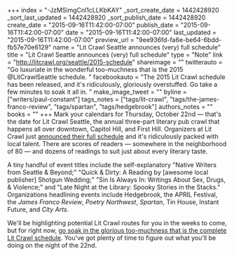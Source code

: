 +++
index = "-JzMSimgCnl1cLLKbKAY"
_sort_create_date = 1442428920
_sort_last_updated = 1442428920
_sort_publish_date = 1442428920
create_date = "2015-09-16T11:42:00-07:00"
publish_date = "2015-09-16T11:42:00-07:00"
date = "2015-09-16T11:42:00-07:00"
last_updated = "2015-09-16T11:42:00-07:00"
preview_url = "9ee936fd-fa6e-be64-6bdd-fb57e70e6129"
name = "Lit Crawl Seattle announces (very) full schedule"
title = "Lit Crawl Seattle announces (very) full schedule"
type = "Note"
link = "http://litcrawl.org/seattle/2015-schedule"
shareimage = ""
twitterauto = "Go luxuriate in the wonderful too-muchness that is the 2015 @LitCrawlSeattle schedule. "
facebookauto = "The 2015 Lit Crawl schedule has been released, and it's ridiculously, gloriously overstuffed. Go take a few minutes to soak it all in. "
make_image_tweet = ""
byline = ["writers/paul-constant"]
tags_notes = ["tags/lit-crawl", "tags/the-james-franco-review", "tags/spartan", "tags/hedgebrook"]
authors_notes = ""
books = ""
+++
Mark your calendars for Thursday, October 22nd — that's the date for Lit Crawl Seattle, the annual three-part literary pub crawl that happens all over downtown, Capitol Hill, and First Hill. Organizers at Lit Crawl just [announced their full schedule](http://litcrawl.org/seattle/2015-schedule) and it's ridiculously packed with local talent. There are scores of readers — somewhere in the neighborhood of 80 — and dozens of readings to suit just about every literary taste.

A tiny handful of event titles include the self-explanatory "Native Writers from Seattle & Beyond;" "Quick & Dirty: A Reading by [awesome local publisher] Shotgun Wedding;" "Sin Is Always In: Writings About Sex, Drugs, & Violence;" and "Late Night at the Library: Spooky Stories in the Stacks." Organizations headlining events include Hedgebrook, the APRIL Festival, the *James Franco Review*, *Poetry Northwest*, *Spartan*, Tin House, Instant Future, and *City Arts*. 

We'll be highlighting potential Lit Crawl routes for you in the weeks to come, but for right now, [go soak in the glorious too-muchness that is the complete Lit Crawl schedule](http://litcrawl.org/seattle/2015-schedule). You've got plenty of time to figure out what you'll be doing on the night of the 22nd.